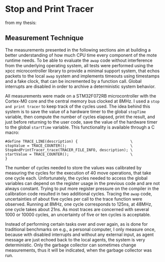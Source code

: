 # Stop and Print Tracer

from my thesis:

## Measurement Technique

The measurements presented in the following sections aim at building a better understanding of how much CPU time every component
of the mote runtime needs.
To be able to evaluate the `awap` code without interference from the underlying operating system, all tests were
performed using the xpcc microcontroller library to provide a minimal support system, that echos packets to the local `awap`
system and implements timeouts using timestamps and a fake clock, that can be incremented by a function call.
Global interrupts are disabled in order to archive a deterministic system behavior.

All measurements were made on a STM32F072RB microcontroller with the Cortex-M0 core and the central memory bus clocked at 8MHz.
I used a `stop and print tracer` to keep track of the cycles used.
The idea behind this system is to save the value of a hardware timer to the global `stopTime` variable, then compute the number of
cycles elapsed, print the result, and just before returning to the user code, save the value of the hardware timer to the global `startTime` variable.
This functionality is available through a C macro:

~~~{.c}
#define TRACE_LINE(description) {                        \
stopValue = TRACE_COUNTER();                             \
StopAndPrintTracer_trace(TRACER_FILE_INFO, description); \
startValue = TRACE_COUNTER();                            \
}
~~~

The number of cycles needed to store the values was calibrated by measuring the cycles for the execution of 40 move operations, that take one cycle each.
Unfortunately, the cycles needed to access the global variables can depend on the register usage in the previous code and are not always constant.
Trying to put more register pressure on the compiler in the calibration code resulted in two additional cycles.
Tracing the `awap` code, uncertainties of about five cycles per call to the trace function were observed.
Running at 8MHz, one cycle corresponds to 125ns, at 48MHz, one cycle takes about 21ns.
As most traces are concerned with several 1000  or 10000 cycles, an uncertainty of five or ten cycles is acceptable.

Instead of performing certain tasks over and over again, as is done for traditional benchmarks on e.g., a personal computer, I only measure once,
because with disabled interrupts and without any external input, as agent message are just echoed back to the local agents, the system is very deterministic.
Only the garbage collector can sometimes change measurements, thus it will be indicated, when the garbage collector was run.

